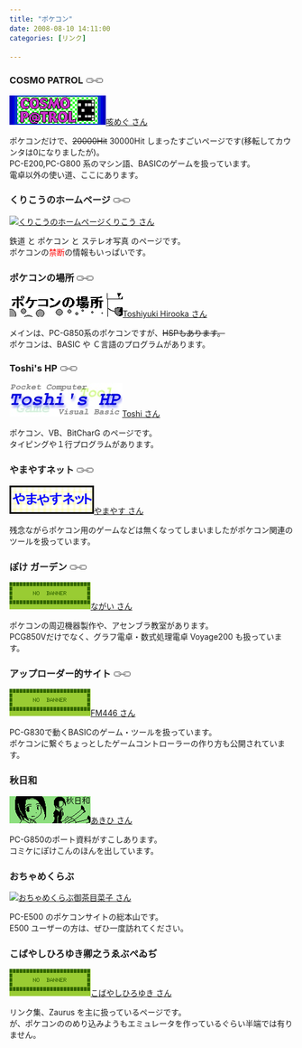 ```yaml
---
title: "ポケコン"
date: 2008-08-10 14:11:00
categories: [リンク]

---
```


<div class="link"><h3>
COSMO PATROL <img src="/images/sougo.gif" alt="相互リンク" />
</h3>
<div>
<a href="http://orange.kakiko.com/cosmopatrol/"
><img class="banner" src="/images/link-cospat.gif" alt="COSMO PATROL" width="171" height="52"
/><span title="管理人">咳めぐ さん</span
></a>
</div>
  
  <p>
    ポケコンだけで、<del>20000Hit</del> 30000Hit しまったすごいページです(移転してカウンタは0になりましたが)。<br /> PC-E200,PC-G800 系のマシン語、BASICのゲームを扱っています。<br /> 電卓以外の使い道、ここにあります。
  </p>
</div>

<div class="link"><h3>
くりこうのホームページ <img src="/images/sougo.gif" alt="相互リンク" />
</h3>
<div>
<a href="http://www1.plala.or.jp/kurikou/"
><img class="banner" src="http://www1.plala.or.jp/kurikou/bn.gif" alt="くりこうのホームページ" width="200" height="40"
/><span title="管理人">くりこう さん</span
></a>
</div>
  
  <p>
    鉄道 と ポケコン と ステレオ写真 のページです。<br /> ポケコンの<span style="color: red">禁断</span>の情報もいっぱいです。
  </p>
</div>

<div class="link"><h3>
ポケコンの場所 <img src="/images/sougo.gif" alt="相互リンク" />
</h3>
<div>
<a href="http://www.nextftp.com/toshi_home/"
><img class="banner" src="/images/link-pokebasho.gif" alt="ポケコンの場所" width="201" height="42"
/><span title="管理人">Toshiyuki Hirooka さん</span
></a>
</div>
  
  <p>
    メインは、PC-G850系のポケコンですが、<del>HSPもあります。</del><br /> ポケコンは、BASIC や Ｃ言語のプログラムがあります。
  </p>
</div>

<div class="link"><h3>
Toshi's HP <img src="/images/sougo.gif" alt="相互リンク" />
</h3>
<div>
<a href="http://www.r66.7-dj.com/~toshi1/"
><img class="banner" src="/images/link-toshi.jpg" alt="Toshi's HP" width="200" height="60"
/><span title="管理人">Toshi さん</span
></a>
</div>
  
  <p>
    ポケコン、VB、BitCharG のページです。<br /> タイピングや１行プログラムがあります。
  </p>
</div>

<div class="link"><h3>
やまやすネット <img src="/images/sougo.gif" alt="相互リンク" />
</h3>
<div>
<a href="http://yamayasu.org/"
><img class="banner" src="/images/link-yamayasunet.png" alt="やまやすネット" width="150" height="50"
/><span title="管理人">やまやす さん</span
></a>
</div>
  
  <p>
    残念ながらポケコン用のゲームなどは無くなってしまいましたがポケコン関連のツールを扱っています。 <!-- 	PC-G800、G850でのBASICのゲーム・ツールを扱っています。[br /]ゲーム沢山「やまやすコレクション」はおすすめです。 -->
  </p>
</div>

<div class="link"><h3>
ぽけ ガーデン <img src="/images/sougo.gif" alt="相互リンク" />
</h3>
<div>
<a href="http://www.k2.dion.ne.jp/~nagai/"
><img class="banner" src="/images/link-nobanner_pokecom.gif" alt="ぽけ ガーデン" width="144" height="48"
/><span title="管理人">ながい さん</span
></a>
</div>
  
  <p>
    ポケコンの周辺機器製作や、アセンブラ教室があります。<br /> PCG850Vだけでなく、グラフ電卓・数式処理電卓 Voyage200 も扱っています。
  </p>
</div>

<div class="link"><h3>
アップローダー的サイト <img src="/images/sougo.gif" alt="相互リンク" />
</h3>
<div>
<a href="http://www.geocities.jp/sin_a_mouse/"
><img class="banner" src="/images/link-nobanner_pokecom.gif" alt="アップローダー的サイト" width="144" height="48"
/><span title="管理人">FM446 さん</span
></a>
</div>
  
  <p>
    PC-G830で動くBASICのゲーム・ツールを扱っています。<br /> ポケコンに繋ぐちょっとしたゲームコントローラーの作り方も公開されています。
  </p>
</div>

<div class="link"><h3>
秋日和
</h3>
<div>
<a href="http://ha9.seikyou.ne.jp/home/akihi/"
><img class="banner" src="/images/link-akihi.gif" alt="秋日和" width="144" height="48"
/><span title="管理人">あきひ さん</span
></a>
</div>
  
  <p>
    PC-G850のポート資料がすこしあります。<br /> コミケにぽけこんのほんを出しています。
  </p>
</div>

<div class="link"><h3>
おちゃめくらぶ
</h3>
<div>
<a href="http://ww5.tiki.ne.jp/~ochame/"
><img class="banner" src="http://ww5.tiki.ne.jp/~ochame/BANNER.JPG" alt="おちゃめくらぶ" width="198" height="40"
/><span title="管理人">御茶目菜子 さん</span
></a>
</div>
  
  <p>
    PC-E500 のポケコンサイトの総本山です。<br /> E500 ユーザーの方は、ぜひ一度訪れてください。
  </p>
</div>

<div class="link"><h3>
こばやしひろゆき卿之うゑぶぺゐぢ
</h3>
<div>
<a href="http://www.teu.ac.jp/ohshe/~yagshi/pocketcom/"
><img class="banner" src="/images/link-nobanner_pokecom.gif" alt="こばやしひろゆき卿之うゑぶぺゐぢ" width="144" height="48"
/><span title="管理人">こばやしひろゆき さん</span
></a>
</div>
  
  <p>
    リンク集、Zaurus を主に扱っているページです。<br /> が、ポケコンののめり込みようもエミュレータを作っているぐらい半端では有りません。
  </p>
</div>
